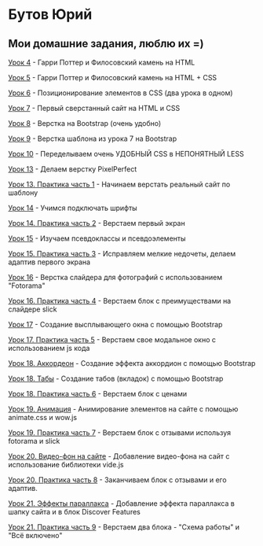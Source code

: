 # Бутов Юрий
## Мои домашние задания, люблю их =)


[Урок 4](https://butov-yuriy.github.io/Modul-1-Lesson-4/ "Урок 4") - Гарри Поттер и Филосовский камень на HTML

[Урок 5](https://butov-yuriy.github.io/Modul-2-Lesson-5/ "Урок 5") - Гарри Поттер и Филосовский камень на HTML + CSS

[Урок 6](https://butov-yuriy.github.io/Modul-2-Lesson-6/ "Урок 6") - Позиционирование элементов в CSS (два урока в одном)

[Урок 7](https://butov-yuriy.github.io/Modul-3-Lesson-7/ "Урок 7") - Первый сверстанный сайт на HTML и CSS 

[Урок 8](https://butov-yuriy.github.io/Modul-3-Lesson-8/ "Урок 8") - Верстка на Bootstrap (очень удобно)

[Урок 9](https://butov-yuriy.github.io/Modul-3-Lesson-9/ "Урок 9") - Верстка шаблона из урока 7 на Bootstrap

[Урок 10](https://github.com/butov-yuriy/butov-yuriy.github.io/tree/master/Modul-3-Lesson-10 "Урок 10") - Переделываем очень УДОБНЫЙ CSS в НЕПОНЯТНЫЙ LESS 

[Урок 13](https://butov-yuriy.github.io/Modul-5-Lesson-13/ "Урок 13") - Делаем верстку PixelPerfect

[Урок 13. Практика часть 1](https://butov-yuriy.github.io/Modul-5-lesson-13-Practic/ "Урок 13. Практика часть 1") - Начинаем верстать реальный сайт по шаблону

[Урок 14](https://butov-yuriy.github.io/Modul-5-Lesson-14/ "Урок 14") - Учимся подключать шрифты

[Урок 14. Практика часть 2](https://butov-yuriy.github.io/Modul-5-Lesson-14-Practice/ "Урок 14. Практика часть 2") - Верстаем первый экран

[Урок 15](https://butov-yuriy.github.io/Modul-5-Lesson-15/ "Урок 15") - Изучаем псевдоклассы и псевдоэлементы

[Урок 15. Практика часть 3](https://butov-yuriy.github.io/Modul-5-Lesson-15-Practice/ "Урок 15. Практика часть 3") - Исправляем мелкие недочеты, делаем адаптив первого экрана

[Урок 16](https://butov-yuriy.github.io/Modul-5-Lesson-16/ "Урок 16") - Верстка слайдера для фотографий с использованием "Fotorama"

[Урок 16. Практика часть 4](https://butov-yuriy.github.io/Modul-5-Lesson-16-Practice/ "Урок 16. Практика часть 4") - Верстаем блок с преимуществами на слайдере slick

[Урок 17](https://butov-yuriy.github.io/Modul-5-Lesson-17/ "Урок 17") - Создание высплывающего окна с помощью Bootstrap

[Урок 17. Практика часть 5](https://butov-yuriy.github.io/Modul-5-Lesson-17-Practice/ "Урок 17. Практика часть 5") - Верстаем свое модальное окно с использованием js кода

[Урок 18. Аккордеон](https://butov-yuriy.github.io/Modul-5-Lesson-18/accordion/ "Урок 18. Аккордеон") - Создание эффекта аккордион с помощью Bootstrap

[Урок 18. Табы](https://butov-yuriy.github.io/Modul-5-Lesson-18/tabs/ "Урок 18. Табы") - Создание табов (вкладок) с помощью Bootstrap

[Урок 18. Практика часть 6](https://butov-yuriy.github.io/Modul-5-Lesson-18-Practice/ "Урок 18. Практика часть 6") - Верстаем блок с ценами

[Урок 19. Анимация](https://butov-yuriy.github.io/Modul-6-Lesson-19/tabs/ "Урок 19. Анимация") - Анимирование элементов на сайте с помощью animate.css и wow.js

[Урок 19. Практика часть 7](https://butov-yuriy.github.io/Modul-6-Lesson-19-Practice/ "Урок 19. Практика часть 7") - Верстаем блок с отзывами используя fotorama и slick

[Урок 20. Видео-фон на сайте](https://butov-yuriy.github.io/Modul-6-Lesson-20/ "Урок 20. Видео-фон на сайте") - Добавление видео-фона на сайт с использование библиотеки vide.js

[Урок 20. Практика часть 8](https://butov-yuriy.github.io/Modul-6-Lesson-20-Practice/ "Урок 20. Практика часть 8") - Заканчиваем блок с отзывами и его адаптив.

[Урок 21. Эффекты параллакса](https://butov-yuriy.github.io/Modul-6-Lesson-21/ "Урок 21. Эффекты параллакса") - Добавление эффекта параллакса в шапку сайта и в блок Discover Features

[Урок 21. Практика часть 9](https://butov-yuriy.github.io/Modul-6-Lesson-21-Practice/ "Урок 21. Практика часть 9") - Верстаем два блока - "Схема работы" и "Всё включено"

